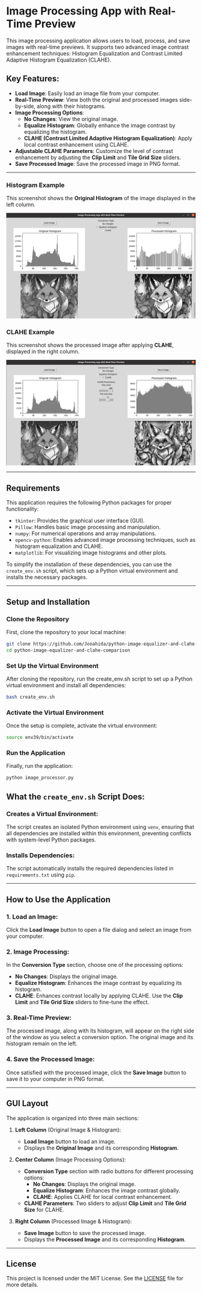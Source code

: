 # Image Processing App with Real-Time Preview

This image processing application allows users to load, process, and save images with real-time previews. It supports two advanced image contrast enhancement techniques: Histogram Equalization and Contrast Limited Adaptive Histogram Equalization (CLAHE).

## Key Features:
- **Load Image**: Easily load an image file from your computer.
- **Real-Time Preview**: View both the original and processed images side-by-side, along with their histograms.
- **Image Processing Options**:
  - **No Changes**: View the original image.
  - **Equalize Histogram**: Globally enhance the image contrast by equalizing the histogram.
  - **CLAHE (Contrast Limited Adaptive Histogram Equalization)**: Apply local contrast enhancement using CLAHE.
- **Adjustable CLAHE Parameters**: Customize the level of contrast enhancement by adjusting the **Clip Limit** and **Tile Grid Size** sliders.
- **Save Processed Image**: Save the processed image in PNG format.

---

### Histogram Example

This screenshot shows the **Original Histogram** of the image displayed in the left column.

![Histogram Example](screenshot_1.png)

### CLAHE Example

This screenshot shows the processed image after applying **CLAHE**, displayed in the right column.

![CLAHE Example](screenshot_2.png)

---

## Requirements

This application requires the following Python packages for proper functionality:

- `tkinter`: Provides the graphical user interface (GUI).
- `Pillow`: Handles basic image processing and manipulation.
- `numpy`: For numerical operations and array manipulations.
- `opencv-python`: Enables advanced image processing techniques, such as histogram equalization and CLAHE.
- `matplotlib`: For visualizing image histograms and other plots.

To simplify the installation of these dependencies, you can use the `create_env.sh` script, which sets up a Python virtual environment and installs the necessary packages.

---

## Setup and Installation

### Clone the Repository

First, clone the repository to your local machine:

```bash
git clone https://github.com/Jonahida/python-image-equalizer-and-clahe-comparison.git
cd python-image-equalizer-and-clahe-comparison
```

### Set Up the Virtual Environment

After cloning the repository, run the create_env.sh script to set up a Python virtual environment and install all dependencies:

```bash
bash create_env.sh
```

### Activate the Virtual Environment

Once the setup is complete, activate the virtual environment:

```bash
source env39/bin/activate
```

### Run the Application

Finally, run the application:

```bash
python image_processor.py
```

## What the `create_env.sh` Script Does:

### Creates a Virtual Environment:
The script creates an isolated Python environment using `venv`, ensuring that all dependencies are installed within this environment, preventing conflicts with system-level Python packages.

### Installs Dependencies:
The script automatically installs the required dependencies listed in `requirements.txt` using `pip`.

---

## How to Use the Application

### 1. Load an Image:
Click the **Load Image** button to open a file dialog and select an image from your computer.

### 2. Image Processing:
In the **Conversion Type** section, choose one of the processing options:
- **No Changes**: Displays the original image.
- **Equalize Histogram**: Enhances the image contrast by equalizing its histogram.
- **CLAHE**: Enhances contrast locally by applying CLAHE. Use the **Clip Limit** and **Tile Grid Size** sliders to fine-tune the effect.

### 3. Real-Time Preview:
The processed image, along with its histogram, will appear on the right side of the window as you select a conversion option. The original image and its histogram remain on the left.

### 4. Save the Processed Image:
Once satisfied with the processed image, click the **Save Image** button to save it to your computer in PNG format.

---

## GUI Layout

The application is organized into three main sections:

1. **Left Column** (Original Image & Histogram):
   - **Load Image** button to load an image.
   - Displays the **Original Image** and its corresponding **Histogram**.

2. **Center Column** (Image Processing Options):
   - **Conversion Type** section with radio buttons for different processing options:
     - **No Changes**: Displays the original image.
     - **Equalize Histogram**: Enhances the image contrast globally.
     - **CLAHE**: Applies CLAHE for local contrast enhancement.
   - **CLAHE Parameters**: Two sliders to adjust **Clip Limit** and **Tile Grid Size** for CLAHE.

3. **Right Column** (Processed Image & Histogram):
   - **Save Image** button to save the processed image.
   - Displays the **Processed Image** and its corresponding **Histogram**.

---

## License

This project is licensed under the MIT License. See the [LICENSE](LICENSE) file for more details.
